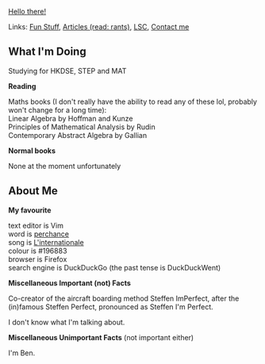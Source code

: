 [Hello there!](https://forms.gle/rLq6zYiEszEpamM1A)

Links: [Fun Stuff](funstuff.md), [Articles (read: rants)](rants.md), [LSC](lsc.md), [Contact me](contact.md)

## What I'm Doing

Studying for HKDSE, STEP and MAT

**Reading**

Maths books (I don't really have the ability to read any of these lol, probably won't change for a long time): \
Linear Algebra by Hoffman and Kunze \
Principles of Mathematical Analysis by Rudin \
Contemporary Abstract Algebra by Gallian 

**Normal books**

None at the moment unfortunately

## About Me

**My favourite**

text editor is Vim \
word is [perchance](https://www.youtube.com/watch?v=SOceYlhCwjs) \
song is [L'internationale](https://www.youtube.com/watch?v=doEqUhFiQS4) \
colour is #196883 \
browser is Firefox \
search engine is DuckDuckGo \(the past tense is DuckDuckWent\)

**Miscellaneous Important (not) Facts**

Co-creator of the aircraft boarding method Steffen ImPerfect, after the \(in\)famous Steffen Perfect, pronounced as Steffen I'm Perfect.

I don't know what I'm talking about.

**Miscellaneous Unimportant Facts** (not important either)

I'm Ben.